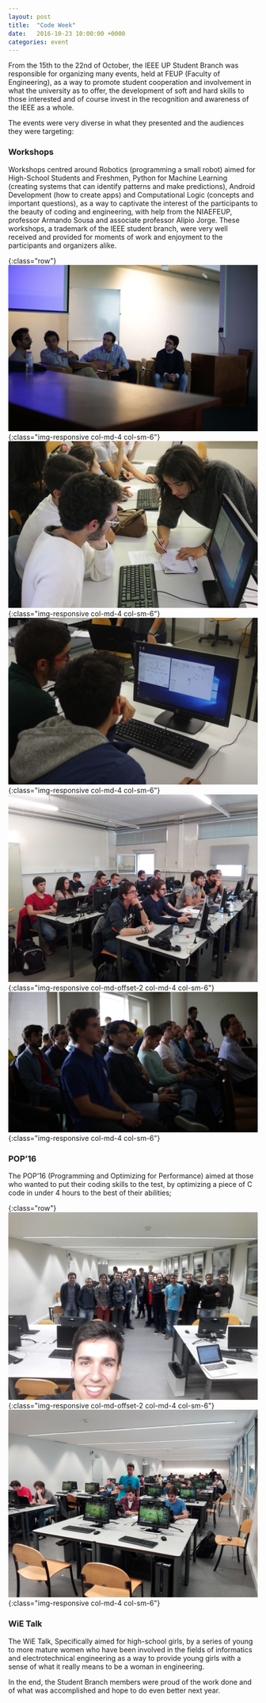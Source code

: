 ```yaml
---
layout: post
title:  "Code Week"
date:   2016-10-23 10:00:00 +0000
categories: event
---
```

From the 15th to the 22nd of October, the IEEE UP Student Branch was responsible for organizing many events, held at FEUP (Faculty of Engineering), as a way to promote student cooperation and involvement in what the university as to offer, the development of soft and hard skills to those interested and of course invest in the recognition and awareness of the IEEE as a whole. 

<!--more-->

The events were very diverse in what they presented and the audiences they were targeting:

### Workshops

Workshops centred around Robotics (programming a small robot) aimed for High-School Students and Freshmen, Python for Machine Learning (creating systems that can identify patterns and make predictions), Android Development (how to create apps) and Computational Logic (concepts and important questions), as a way to captivate the interest of the participants to the beauty of coding and engineering, with help from the NIAEFEUP, professor Armando Sousa and associate professor Alípio Jorge. These workshops, a trademark of the IEEE student branch, were very well received and provided for moments of work and enjoyment to the participants and organizers alike.

{:class="row"}
![Code Week event photo](/assets/images/codeweek2.jpg){:class="img-responsive col-md-4 col-sm-6"}
![Code Week event photo](/assets/images/codeweek4.jpg){:class="img-responsive col-md-4 col-sm-6"}
![Code Week event photo](/assets/images/codeweek5.jpg){:class="img-responsive col-md-4 col-sm-6"}
![Code Week event photo](/assets/images/codeweek3.jpg){:class="img-responsive col-md-offset-2 col-md-4 col-sm-6"}
![Code Week event photo](/assets/images/codeweek1.jpg){:class="img-responsive col-md-4 col-sm-6"}


### POP’16
The POP’16 (Programming and Optimizing for Performance) aimed at those who wanted to put their coding skills to the test, by optimizing a piece of C code in under 4 hours to the best of their abilities;

{:class="row"}
![Code Week event photo](/assets/images/codeweek6.jpg){:class="img-responsive col-md-offset-2 col-md-4 col-sm-6"}
![Code Week event photo](/assets/images/codeweek7.jpg){:class="img-responsive col-md-4 col-sm-6"}

### WiE Talk
The WiE Talk, Specifically aimed for high-school girls, by a series of young to more mature women who have been involved in the fields of informatics and electrotechnical engineering as a way to provide young girls with a sense of what it really means to be a woman in engineering.

In the end, the Student Branch members were proud of the work done and of what was accomplished and hope to do even better next year.